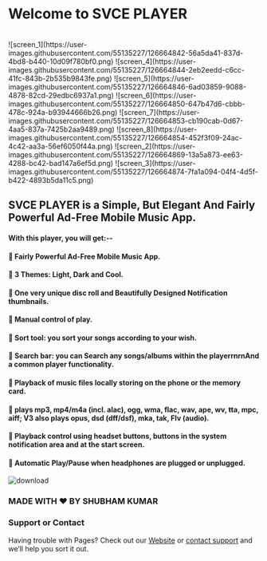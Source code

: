 # Welcome to SVCE PLAYER
<br>
![screen_1](https://user-images.githubusercontent.com/55135227/126664842-56a5da41-837d-4bd8-b440-10d09f780bf0.png)
![screen_4](https://user-images.githubusercontent.com/55135227/126664844-2eb2eedd-c6cc-41fc-843b-2b535b9843fe.png)
![screen_5](https://user-images.githubusercontent.com/55135227/126664846-6ad03859-9088-4878-82cd-29edbc6937a1.png)
![screen_6](https://user-images.githubusercontent.com/55135227/126664850-647b47d6-cbbb-478c-924a-b93944666b26.png)
![screen_7](https://user-images.githubusercontent.com/55135227/126664853-cb190cab-0d67-4aa5-837a-7425b2aa9489.png)
![screen_8](https://user-images.githubusercontent.com/55135227/126664854-452f3f09-24ac-4c42-aa3a-56ef6050f44a.png)
![screen_2](https://user-images.githubusercontent.com/55135227/126664869-13a5a873-ee63-4288-bc42-bad147a6ef5d.png)
![screen_3](https://user-images.githubusercontent.com/55135227/126664874-7fa1a094-04f4-4d5f-b422-4893b5da11c5.png)

## SVCE PLAYER is a Simple, But Elegant And Fairly Powerful Ad-Free Mobile Music App.

#### With this player, you will get:--

#### 🎵 Fairly Powerful Ad-Free Mobile Music App. <br>
#### 🎵 3 Themes: Light, Dark and Cool. <br>
#### 🎵 One very unique disc roll and Beautifully Designed Notification thumbnails. <br>
#### 🎵 Manual control of play. <br>
#### 🎵 Sort tool: you sort your songs according to your wish. <br>
#### 🎵 Search bar: you can Search any songs/albums within the playerrnrnAnd a common player functionality. <br>
#### 🎵 Playback of music files locally storing on the phone or the memory card. <br>
#### 🎵 plays mp3, mp4/m4a (incl. alac), ogg, wma, flac, wav, ape, wv, tta, mpc, aiff; V3 also plays opus, dsd (dff/dsf), mka, tak, Flv (audio). <br>
#### 🎵 Playback control using headset buttons, buttons in the system notification area and at the start screen. <br>
#### 🎵 Automatic Play/Pause when headphones are plugged or unplugged. <br>

![download](https://user-images.githubusercontent.com/55135227/126668577-df418040-c7bd-4f46-8304-9df83a26a3e1.png)

### MADE WITH ❤️ BY SHUBHAM KUMAR

### Support or Contact

Having trouble with Pages? Check out our [Website](https://shubhaam13.github.io/) or [contact support](https://shubhaam13.github.io/) and we’ll help you sort it out.
